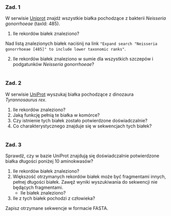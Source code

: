 ### Zad. 1
W serwisie [Uniprot](https://www.uniprot.org/) znajdź wszystkie białka pochodzące z bakterii *Neisseria gonorrhoeae* (taxId: 485). 

1. Ile rekordów białek znaleziono?

Nad listą znalezionych białek naciśnij na link `"Expand search "Neisseria gonorrhoeae [485]" to include lower taxonomic ranks"`. 

2. Ile rekordów białek znaleziono w sumie dla wszystkich szczepów i podgatunków *Neisseria gonorrhoeae*?
<br><br>

### Zad. 2
W serwisie [UniProt](https://www.uniprot.org/) wyszukaj białka pochodzące z dinozaura *Tyrannosaurus rex*.

1. Ile rekordów znaleziono?
2. Jaką funkcję pełnią te białka w komórce?
3. Czy istnienie tych białek zostało potwierdzone doświadczalnie?
4. Co charakterystycznego znajduje się w sekwencjach tych białek?
<br/><br/>


### Zad. 3
Sprawdź, czy w bazie UniProt znajdują się doświadczalnie potwierdzone białka długości poniżej 10 aminokwasów?

1. Ile rekordów białek znaleziono?
2. Większość otrzymanych rekordów białek może być fragmentami innych, pełnej długości białek. Zawęź wyniki wyszukiwania do sekwencji nie będących fragmentami.
   * Ile białek znaleziono?
3. Ile z tych białek pochodzi z człowieka?

Zapisz otrzymane sekwencje w formacie FASTA.